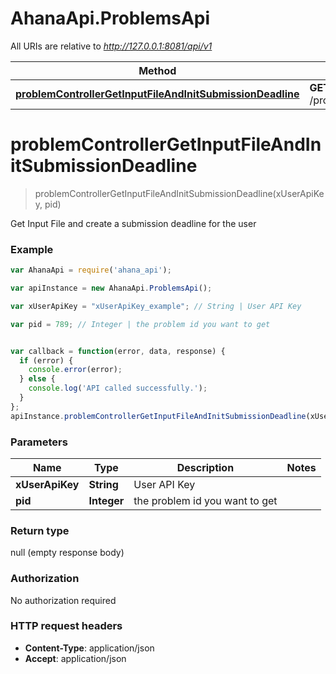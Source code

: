 # AhanaApi.ProblemsApi

All URIs are relative to *http://127.0.0.1:8081/api/v1*

Method | HTTP request | Description
------------- | ------------- | -------------
[**problemControllerGetInputFileAndInitSubmissionDeadline**](ProblemsApi.md#problemControllerGetInputFileAndInitSubmissionDeadline) | **GET** /problems/{pid}/input | 


<a name="problemControllerGetInputFileAndInitSubmissionDeadline"></a>
# **problemControllerGetInputFileAndInitSubmissionDeadline**
> problemControllerGetInputFileAndInitSubmissionDeadline(xUserApiKey, pid)



Get Input File and create a submission deadline for the user

### Example
```javascript
var AhanaApi = require('ahana_api');

var apiInstance = new AhanaApi.ProblemsApi();

var xUserApiKey = "xUserApiKey_example"; // String | User API Key

var pid = 789; // Integer | the problem id you want to get


var callback = function(error, data, response) {
  if (error) {
    console.error(error);
  } else {
    console.log('API called successfully.');
  }
};
apiInstance.problemControllerGetInputFileAndInitSubmissionDeadline(xUserApiKey, pid, callback);
```

### Parameters

Name | Type | Description  | Notes
------------- | ------------- | ------------- | -------------
 **xUserApiKey** | **String**| User API Key | 
 **pid** | **Integer**| the problem id you want to get | 

### Return type

null (empty response body)

### Authorization

No authorization required

### HTTP request headers

 - **Content-Type**: application/json
 - **Accept**: application/json

